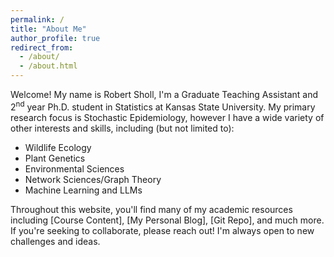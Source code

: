 ```yaml
---
permalink: /
title: "About Me"
author_profile: true
redirect_from: 
  - /about/
  - /about.html
---
```


Welcome! My name is Robert Sholl, I'm a Graduate Teaching Assistant and 2<sup>nd</sup> year Ph.D. student in Statistics at Kansas State University. My primary research focus is Stochastic Epidemiology, however I have a wide variety of other interests and skills, including (but not limited to):

- Wildlife Ecology
- Plant Genetics
- Environmental Sciences
- Network Sciences/Graph Theory
- Machine Learning and LLMs

Throughout this website, you'll find many of my academic resources including [Course Content], [My Personal Blog], [Git Repo], and much more. If you're seeking to collaborate, please reach out! I'm always open to new challenges and ideas.


